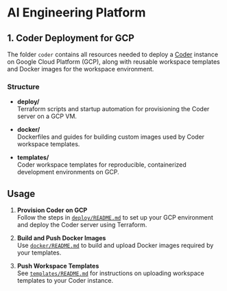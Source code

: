 # AI Engineering Platform

## 1. Coder Deployment for GCP

The folder `coder` contains all resources needed to deploy a [Coder](https://coder.com) instance on Google Cloud Platform (GCP), along with reusable workspace templates and Docker images for the workspace environment.

### Structure

- **deploy/**  
  Terraform scripts and startup automation for provisioning the Coder server on a GCP VM.  
  
- **docker/**  
  Dockerfiles and guides for building custom images used by Coder workspace templates.  

- **templates/**  
  Coder workspace templates for reproducible, containerized development environments on GCP.  

## Usage

1. **Provision Coder on GCP**  
   Follow the steps in [`deploy/README.md`](coder/deploy/README.md) to set up your GCP environment and deploy the Coder server using Terraform.

2. **Build and Push Docker Images**  
   Use [`docker/README.md`](coder/docker/README.md) to build and upload Docker images required by your templates.

3. **Push Workspace Templates**  
   See [`templates/README.md`](coder/templates/README.md) for instructions on uploading workspace templates to your Coder instance.